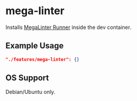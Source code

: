 # mega-linter

Installs [MegaLinter Runner](https://github.com/oxsecurity/megalinter) inside the dev container.

## Example Usage

```json
"./features/mega-linter": {}
```

## OS Support

Debian/Ubuntu only.
